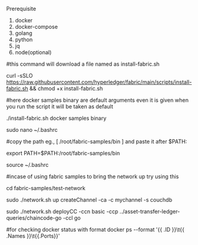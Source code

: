 Prerequisite
1) docker
2) docker-compose
3) golang
4) python
5) jq
6) node(optional)

#this command will download a file named as install-fabric.sh

curl -sSLO https://raw.githubusercontent.com/hyperledger/fabric/main/scripts/install-fabric.sh && chmod +x install-fabric.sh

#here docker samples binary are default arguments even it is given when you run the script it will be taken as default

./install-fabric.sh docker samples binary

sudo nano ~/.bashrc

#copy the path eg., [ /root/fabric-samples/bin ] and paste it after $PATH:

export PATH=$PATH:/root/fabric-samples/bin

source ~/.bashrc

#incase of using fabric samples to bring the network up try using this

cd fabric-samples/test-network

sudo ./network.sh up createChannel -ca -c mychannel -s couchdb

sudo ./network.sh deployCC -ccn basic -ccp ../asset-transfer-ledger-queries/chaincode-go -ccl go

#for checking docker status with format
docker ps --format '{{ .ID }}\t{{ .Names }}\t{{.Ports}}'
